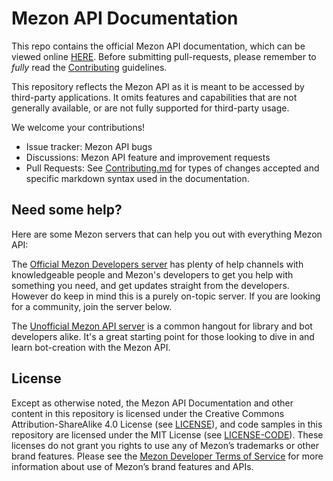 # Mezon API Documentation

This repo contains the official Mezon API documentation, which can be viewed online [HERE](https://mezon.ai/developers/docs/intro). Before submitting pull-requests, please remember to _fully_ read the [Contributing](CONTRIBUTING.md) guidelines.

This repository reflects the Mezon API as it is meant to be accessed by third-party applications. It omits features and capabilities that are not generally available, or are not fully supported for third-party usage.

We welcome your contributions!

-   Issue tracker: Mezon API bugs
-   Discussions: Mezon API feature and improvement requests
-   Pull Requests: See [Contributing.md](https://github.com/nccasia/mezon-docs/blob/main/CONTRIBUTING.md) for types of changes accepted and specific markdown syntax used in the documentation.

## Need some help?

Here are some Mezon servers that can help you out with everything Mezon API:

The [Official Mezon Developers server](https://mezon.gg/mezon-developers) has plenty of help channels with knowledgeable people and Mezon's developers to get you help with something you need, and get updates straight from the developers. However do keep in mind this is a purely on-topic server. If you are looking for a community, join the server below.

The [Unofficial Mezon API server](https://mezon.gg/mezon-api) is a common hangout for library and bot developers alike. It's a great starting point for those looking to dive in and learn bot-creation with the Mezon API.

## License

Except as otherwise noted, the Mezon API Documentation and other content in this repository is licensed under the Creative Commons Attribution-ShareAlike 4.0 License (see [LICENSE](https://github.com/mezon/mezon-api-docs/blob/main/LICENSE)), and code samples in this repository are licensed under the MIT License (see [LICENSE-CODE](https://github.com/mezon/mezon-api-docs/blob/main/LICENSE-CODE)). These licenses do not grant you rights to use any of Mezon’s trademarks or other brand features. Please see the [Mezon Developer Terms of Service](https://support-dev.mezon.com/hc/articles/8562894815383-Mezon-Developer-Terms-of-Service) for more information about use of Mezon’s brand features and APIs.
